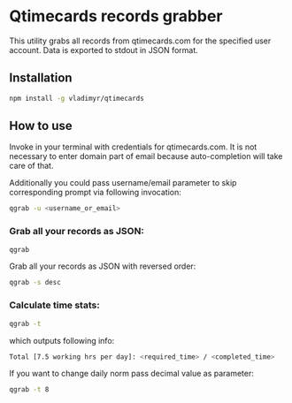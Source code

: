 Qtimecards records grabber
==========================

This utility grabs all records from qtimecards.com for the
specified user account. Data is exported to stdout in JSON
format.

## Installation

```bash    
npm install -g vladimyr/qtimecards
```

## How to use

Invoke in your terminal with credentials for qtimecards.com.
It is not necessary to enter domain part of email because
auto-completion will take care of that.

Additionally you could pass username/email parameter to skip
corresponding prompt via following invocation:
```bash
qgrab -u <username_or_email>
```

### Grab all your records as JSON:
```bash  
qgrab
```

Grab all your records as JSON with reversed order:
```bash
qgrab -s desc
```

### Calculate time stats:
```bash
qgrab -t
```
which outputs following info:
```bash
Total [7.5 working hrs per day]: <required_time> / <completed_time>
```

If you want to change daily norm pass decimal value as parameter:
```bash
qgrab -t 8
```